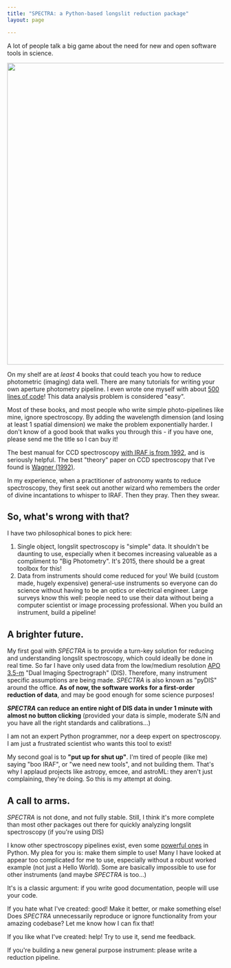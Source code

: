 ```yaml
---
title: "SPECTRA: a Python-based longslit reduction package"
layout: page

---
```


A lot of people talk a big game about the need for new and open software tools in science. 

<img src="http://i.imgur.com/4Y55NZH.png" style="width: 700px;"/>


On my shelf are at *least* 4 books that could teach you how to reduce photometric (imaging) data well. There are many tutorials for writing your own aperture photometry pipeline. I even wrote one myself with about [500 lines of code](https://github.com/jradavenport/jradavenport_idl/blob/master/simplephot.pro)! This data analysis problem is considered "easy".

Most of these books, and most people who write simple photo-pipelines like mine, ignore spectroscopy. By adding the wavelength dimension (and losing at least 1 spatial dimension) we make the problem exponentially harder. I don't know of a good book that walks you through this - if you have one, please send me the title so I can buy it! 

The best manual for CCD spectroscopy [with IRAF is from 1992](http://iraf.noao.edu/iraf/ftp/iraf/docs/spect.ps.Z), and is seriously helpful. The best "theory" paper on CCD spectroscopy that I've found is [Wagner (1992)](http://adsabs.harvard.edu/abs/1992ASPC...23..160W).



In my experience, when a practitioner of astronomy wants to reduce spectroscopy, they first seek out another wizard who remembers the order of divine incantations to whisper to IRAF. Then they pray. Then they swear. 

## So, what's wrong with that?

I have two philosophical bones to pick here:

1. Single object, longslit spectroscopy is "simple" data. It shouldn't be daunting to use, especially when it becomes increasing valueable as a compliment to "Big Photometry". It's 2015, there should be a great toolbox for this!
2. Data from instruments should come reduced for you! We build (custom made, hugely expensive) general-use instruments so everyone can do science without having to be an optics or electrical engineer. Large surveys know this well: people need to use their data without being a computer scientist or image processing professional. When you build an instrument, build a pipeline!


## A brighter future.

My first goal with *SPECTRA* is to provide a turn-key solution for reducing and understanding longslit spectroscopy, which could ideally be done in real time. So far I have only used data from the low/medium resolution [APO 3.5-m](http://www.apo.nmsu.edu) "Dual Imaging Spectrograph" (DIS). Therefore, many instrument specific assumptions are being made. *SPECTRA* is also known as "pyDIS" around the office. **As of now, the software works for a first-order reduction of data**, and may be good enough for some science purposes!

***SPECTRA* can reduce an entire night of DIS data in under 1 minute with almost no button clicking** (provided your data is simple, moderate S/N and you have all the right standards and calibrations...)


I am not an expert Python programmer, nor a deep expert on spectroscopy. I am just a frustrated scientist who wants this tool to exist!


My second goal is to **"put up for shut up"**. I'm tired of people (like me) saying "boo IRAF", or "we need new tools", and not building them. That's why I applaud projects like astropy, emcee, and astroML: they aren't just complaining, they're doing. So this is my attempt at doing.


## A call to arms.

*SPECTRA* is not done, and not fully stable. Still, I think it's more complete than most other packages out there for quickly analyzing longslit spectroscopy (if you're using DIS)

I know other spectroscopy pipelines exist, even some [powerful ones](https://github.com/crawfordsm/pyspectrograph) in Python. My plea for you is: make them simple to use! Many I have looked at appear too complicated for me to use, especially without a robust worked example (not just a Hello World). Some are basically impossible to use for other instruments (and maybe *SPECTRA* is too...)

It's is a classic argument: if you write good documentation, people will use your code.

If you hate what I've created: good! Make it better, or make something else! Does *SPECTRA* unnecessarily reproduce or ignore functionality from your amazing codebase? Let me know how I can fix that!

If you like what I've created: help! Try to use it, send me feedback.

If you're building a new general purpose instrument: please write a reduction pipeline.